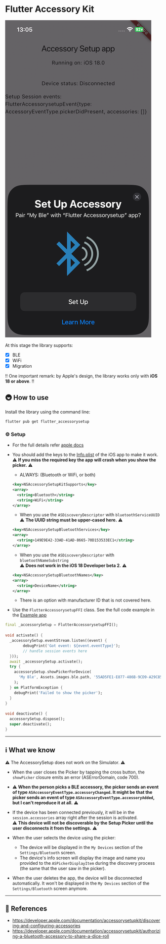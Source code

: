 
# Flutter Accessory Kit

![](.github/flutter-accessorysetup.png)

At this stage the library supports:

- [x] BLE
- [x] WiFi
- [x] Migration

‼️ One important remark: by Apple's design, the library works only with **iOS 18 or above**. ‼️

## 🚇 How to use

Install the library using the command line:

```sh
flutter pub get flutter_accessorysetup
```

### ⚙️ Setup

- For the full details refer [apple docs](https://developer.apple.com/documentation/accessorysetupkit/discovering-and-configuring-accessories)
- You should add the keys to the [Info.plist](./example/ios/Runner/Info.plist) of the iOS app to make it work.
  ⚠️ **If you miss the required key the app will crash when you show the picker.** ⚠️

  - ALWAYS: (Bluetooth or WiFi, or both)

  ```xml
  <key>NSAccessorySetupKitSupports</key>
  <array>
    <string>Bluetooth</string>
    <string>WiFi</string>
  </array>
  ```

  - When you use the `ASDiscoveryDescriptor` with `bluetoothServiceUUID`  
    ⚠️ **The UUID string must be upper-cased here.** ⚠️

  ```xml
  <key>NSAccessorySetupBluetoothServices</key>
  <array>
    <string>149E9E42-33AD-41AD-8665-70D153533EC1</string>
  </array>
  ```

  - When you use the `ASDiscoveryDescriptor` with `bluetoothNameSubstring`  
    ⚠️ **Does not work in the iOS 18 Developer beta 2.** ⚠️

  ```xml
  <key>NSAccessorySetupBluetoothNames</key>
  <array>
    <string>DeviceName</string>
  </array>
  ```

  - There is an option with manufacturer ID that is not covered here.

- Use the `FlutterAccessorysetupFFI` class. See the full code example in the [Example app](./example/lib/main.dart)

```dart
final _accessorySetup = FlutterAccessorysetupFFI();

void activate() {
  _accessorySetup.eventStream.listen((event) {
        debugPrint('Got event: ${event.eventType}');
        // handle session events here
  }));
  await _accessorySetup.activate();
  try {
    accessorySetup.showPickerForDevice(
      'My Ble', Assets.images.ble.path, '55AD5FE1-E877-486B-9CD9-A29C8584308D'
    );
  } on PlatformException {
    debugPrint('Failed to show the picker');
  }
}

void deactivate() {
  accessorySetup.dispose();
  super.deactivate();
}
```

---

## ℹ️ What we know

⚠️ The AccessorySetup does not work on the Simulator. ⚠️

- When the user closes the Picker by tapping the cross button, the `showPicker` closure emits an error (ASErrorDomain, code 700).

- ⚠️ **When the person picks a BLE accessory, the picker sends an event of type `ASAccessoryEventType.accessoryChanged`. It might be that the picker sends an event of type `ASAccessoryEventType.accessoryAdded`, but I can't reproduce it at all.** ⚠️

- If the device has been connected previously, it will be in the `session.accessories` array right after the session is activated.  
  ⚠️ **This device will not be discoverable by the Setup Picker until the user disconnects it from the settings.** ⚠️

- When the user selects the device using the picker:
  - The device will be displayed in the `My Devices` section of the `Settings/Bluetooth` screen.
  - The device's info screen will display the image and name you provided to the `ASPickerDisplayItem` during the discovery process (the same that the user saw in the picker).

- When the user deletes the app, the device will be disconnected automatically. It won't be displayed in the `My Devices` section of the `Settings/Bluetooth` screen anymore.

---

## 📗 References

- <https://developer.apple.com/documentation/accessorysetupkit/discovering-and-configuring-accessories>
- <https://developer.apple.com/documentation/accessorysetupkit/authorizing-a-bluetooth-accessory-to-share-a-dice-roll>
